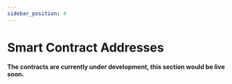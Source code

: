 ```yaml
---
sidebar_position: 4  
---
```


# Smart Contract Addresses

**The contracts are currently under development, this section would be live soon.**